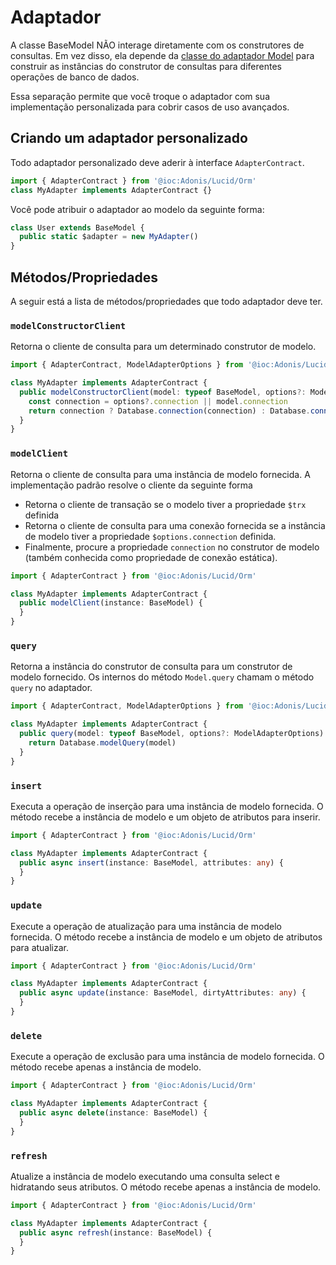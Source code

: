 # Adaptador

A classe BaseModel NÃO interage diretamente com os construtores de consultas. Em vez disso, ela depende da [classe do adaptador Model](https://github.com/adonisjs/lucid/blob/develop/src/Orm/Adapter/index.ts) para construir as instâncias do construtor de consultas para diferentes operações de banco de dados.

Essa separação permite que você troque o adaptador com sua implementação personalizada para cobrir casos de uso avançados.

## Criando um adaptador personalizado
Todo adaptador personalizado deve aderir à interface `AdapterContract`.

```ts
import { AdapterContract } from '@ioc:Adonis/Lucid/Orm'
class MyAdapter implements AdapterContract {}
```

Você pode atribuir o adaptador ao modelo da seguinte forma:

```ts
class User extends BaseModel {
  public static $adapter = new MyAdapter()
}
```

## Métodos/Propriedades
A seguir está a lista de métodos/propriedades que todo adaptador deve ter.

### `modelConstructorClient`
Retorna o cliente de consulta para um determinado construtor de modelo.

```ts
import { AdapterContract, ModelAdapterOptions } from '@ioc:Adonis/Lucid/Orm'

class MyAdapter implements AdapterContract {
  public modelConstructorClient(model: typeof BaseModel, options?: ModelAdapterOptions) {
    const connection = options?.connection || model.connection
    return connection ? Database.connection(connection) : Database.connection()
  }
}
```

### `modelClient`
Retorna o cliente de consulta para uma instância de modelo fornecida. A implementação padrão resolve o cliente da seguinte forma

- Retorna o cliente de transação se o modelo tiver a propriedade `$trx` definida
- Retorna o cliente de consulta para uma conexão fornecida se a instância de modelo tiver a propriedade `$options.connection` definida.
- Finalmente, procure a propriedade `connection` no construtor de modelo (também conhecida como propriedade de conexão estática).

```ts
import { AdapterContract } from '@ioc:Adonis/Lucid/Orm'

class MyAdapter implements AdapterContract {
  public modelClient(instance: BaseModel) {
  }
}
```

### `query`
Retorna a instância do construtor de consulta para um construtor de modelo fornecido. Os internos do método `Model.query` chamam o método `query` no adaptador.

```ts
import { AdapterContract, ModelAdapterOptions } from '@ioc:Adonis/Lucid/Orm'

class MyAdapter implements AdapterContract {
  public query(model: typeof BaseModel, options?: ModelAdapterOptions) {
    return Database.modelQuery(model)
  }
}
```

### `insert`
Executa a operação de inserção para uma instância de modelo fornecida. O método recebe a instância de modelo e um objeto de atributos para inserir.

```ts
import { AdapterContract } from '@ioc:Adonis/Lucid/Orm'

class MyAdapter implements AdapterContract {
  public async insert(instance: BaseModel, attributes: any) {
  }
}
```

### `update`
Execute a operação de atualização para uma instância de modelo fornecida. O método recebe a instância de modelo e um objeto de atributos para atualizar.

```ts
import { AdapterContract } from '@ioc:Adonis/Lucid/Orm'

class MyAdapter implements AdapterContract {
  public async update(instance: BaseModel, dirtyAttributes: any) {
  }
}
```

### `delete`
Execute a operação de exclusão para uma instância de modelo fornecida. O método recebe apenas a instância de modelo.

```ts
import { AdapterContract } from '@ioc:Adonis/Lucid/Orm'

class MyAdapter implements AdapterContract {
  public async delete(instance: BaseModel) {
  }
}
```

### `refresh`
Atualize a instância de modelo executando uma consulta select e hidratando seus atributos. O método recebe apenas a instância de modelo.

```ts
import { AdapterContract } from '@ioc:Adonis/Lucid/Orm'

class MyAdapter implements AdapterContract {
  public async refresh(instance: BaseModel) {
  }
}
```

